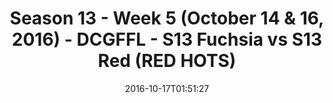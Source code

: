 ---
title: Season 13 - Week 5 (October 14 & 16, 2016) - DCGFFL - S13 Fuchsia vs S13 Red
  (RED HOTS)
teams-score:
- team: _teams/s13-fuchsia.md
  score:
- team: _teams/s13-red.md
  score: 19
mvp: S. Boylan (Fuchsia); N. Lazarus (Red)
game-ball: S. Tackney (Fuchsia); L. Pratt (Red)
season: 13
week: 5
date: '2016-10-17T01:51:27'
pageid: season-13-week-5-october-14-16-2016-4815-vs-4826
---